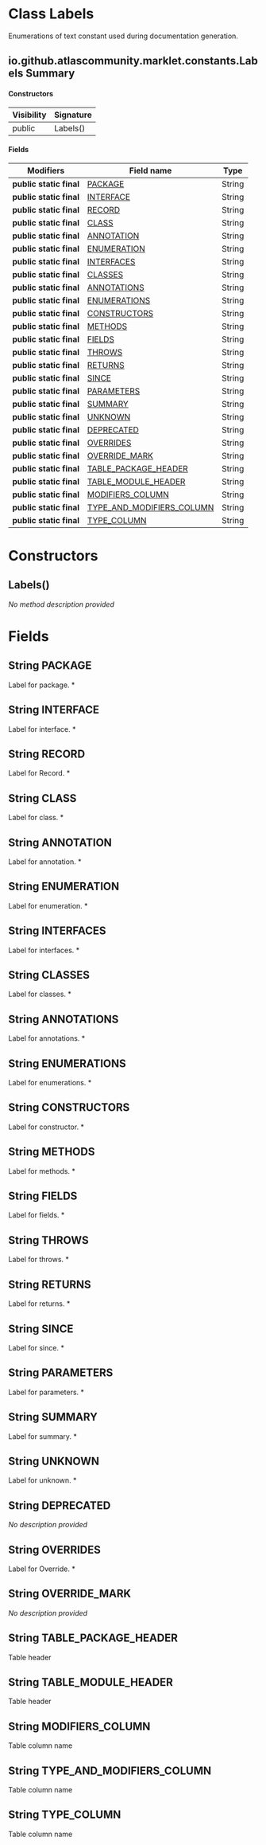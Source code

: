 Class Labels
============
Enumerations of text constant used during documentation generation.

io.github.atlascommunity.marklet.constants.Labels Summary
-------
#### Constructors
| Visibility | Signature |
| ---------- | --------- |
| public     | Labels()  |
#### Fields
| Modifiers               | Field name                                                             | Type   |
| ----------------------- | ---------------------------------------------------------------------- | ------ |
| **public static final** | [PACKAGE](#javalangstring-package)                                     | String |
| **public static final** | [INTERFACE](#javalangstring-interface)                                 | String |
| **public static final** | [RECORD](#javalangstring-record)                                       | String |
| **public static final** | [CLASS](#javalangstring-class)                                         | String |
| **public static final** | [ANNOTATION](#javalangstring-annotation)                               | String |
| **public static final** | [ENUMERATION](#javalangstring-enumeration)                             | String |
| **public static final** | [INTERFACES](#javalangstring-interfaces)                               | String |
| **public static final** | [CLASSES](#javalangstring-classes)                                     | String |
| **public static final** | [ANNOTATIONS](#javalangstring-annotations)                             | String |
| **public static final** | [ENUMERATIONS](#javalangstring-enumerations)                           | String |
| **public static final** | [CONSTRUCTORS](#javalangstring-constructors)                           | String |
| **public static final** | [METHODS](#javalangstring-methods)                                     | String |
| **public static final** | [FIELDS](#javalangstring-fields)                                       | String |
| **public static final** | [THROWS](#javalangstring-throws)                                       | String |
| **public static final** | [RETURNS](#javalangstring-returns)                                     | String |
| **public static final** | [SINCE](#javalangstring-since)                                         | String |
| **public static final** | [PARAMETERS](#javalangstring-parameters)                               | String |
| **public static final** | [SUMMARY](#javalangstring-summary)                                     | String |
| **public static final** | [UNKNOWN](#javalangstring-unknown)                                     | String |
| **public static final** | [DEPRECATED](#javalangstring-deprecated)                               | String |
| **public static final** | [OVERRIDES](#javalangstring-overrides)                                 | String |
| **public static final** | [OVERRIDE_MARK](#javalangstring-override_mark)                         | String |
| **public static final** | [TABLE_PACKAGE_HEADER](#javalangstring-table_package_header)           | String |
| **public static final** | [TABLE_MODULE_HEADER](#javalangstring-table_module_header)             | String |
| **public static final** | [MODIFIERS_COLUMN](#javalangstring-modifiers_column)                   | String |
| **public static final** | [TYPE_AND_MODIFIERS_COLUMN](#javalangstring-type_and_modifiers_column) | String |
| **public static final** | [TYPE_COLUMN](#javalangstring-type_column)                             | String |

Constructors
============
Labels()
--------
*No method description provided*


Fields
======
String PACKAGE
------------------------
Label for package. *


String INTERFACE
--------------------------
Label for interface. *


String RECORD
-----------------------
Label for Record. *


String CLASS
----------------------
Label for class. *


String ANNOTATION
---------------------------
Label for annotation. *


String ENUMERATION
----------------------------
Label for enumeration. *


String INTERFACES
---------------------------
Label for interfaces. *


String CLASSES
------------------------
Label for classes. *


String ANNOTATIONS
----------------------------
Label for annotations. *


String ENUMERATIONS
-----------------------------
Label for enumerations. *


String CONSTRUCTORS
-----------------------------
Label for constructor. *


String METHODS
------------------------
Label for methods. *


String FIELDS
-----------------------
Label for fields. *


String THROWS
-----------------------
Label for throws. *


String RETURNS
------------------------
Label for returns. *


String SINCE
----------------------
Label for since. *


String PARAMETERS
---------------------------
Label for parameters. *


String SUMMARY
------------------------
Label for summary. *


String UNKNOWN
------------------------
Label for unknown. *


String DEPRECATED
---------------------------
*No description provided*


String OVERRIDES
--------------------------
Label for Override. *


String OVERRIDE_MARK
------------------------------
*No description provided*


String TABLE_PACKAGE_HEADER
-------------------------------------
Table header


String TABLE_MODULE_HEADER
------------------------------------
Table header


String MODIFIERS_COLUMN
---------------------------------
Table column name


String TYPE_AND_MODIFIERS_COLUMN
------------------------------------------
Table column name


String TYPE_COLUMN
----------------------------
Table column name


